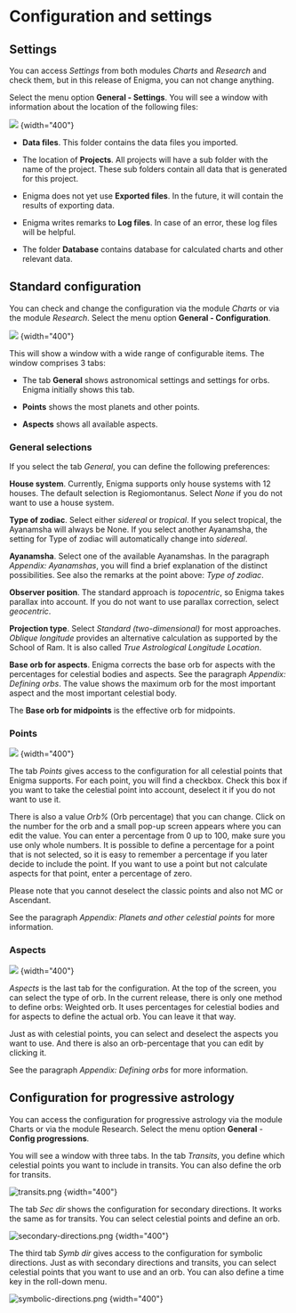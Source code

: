 # Configuration and settings


## Settings
You can access *Settings* from both modules *Charts* and *Research* and check them,
but in this release of Enigma, you can not change anything.

Select the menu option **General - Settings**.
You will see a window with information about the location of the following files:

![](settings.png) {width="400"}

- **Data files**. This folder contains the data files you imported.

- The location of **Projects**. All projects will have a sub folder with the name of the project. These sub folders contain all data that is generated for this project.

- Enigma does not yet use **Exported files**. In the future, it will contain the results of exporting data.

- Enigma writes remarks to **Log files**. In case of an error, these log files will be helpful.

- The folder **Database** contains database for calculated charts and other relevant data.

## Standard configuration

You can check and change the configuration via the module *Charts* or via the module *Research*.
Select the menu option **General - Configuration**.

![](configuration-general.png) {width="400"}


This will show a window with a wide range of configurable items. The window comprises 3 tabs:

- The tab **General** shows astronomical settings and settings for orbs. Enigma initially shows this tab.

- **Points** shows the most planets and other points.

- **Aspects** shows all available aspects.

### General selections


If you select the tab *General*, you can define the following preferences:

**House system**. Currently, Enigma supports only house systems with 12 houses. 
The default selection is Regiomontanus.
Select *None* if you do not want to use a house system.

**Type of zodiac**. Select either *sidereal* or *tropical*.
If you select tropical, the Ayanamsha will always be None.
If you select another Ayanamsha, the setting for Type of zodiac will automatically change into *sidereal*.

**Ayanamsha**. Select one of the available Ayanamshas.
In the paragraph *Appendix: Ayanamshas*, you will find a brief explanation of the distinct possibilities.
See also the remarks at the point above: *Type of zodiac*.

**Observer position**. The standard approach is *topocentric*, so Enigma takes parallax into account.
If you do not want to use parallax correction, select *geocentric*.

**Projection type**. Select *Standard (two-dimensional)* for most approaches.
*Oblique longitude* provides an alternative calculation as supported by the School of Ram.
It is also called *True Astrological Longitude Location*.

**Base orb for aspects**. Enigma corrects the base orb for aspects with the percentages for celestial bodies and aspects.
See the paragraph *Appendix: Defining orbs*.
The value shows the maximum orb for the most important aspect and the most important celestial body.

The **Base orb for midpoints** is the effective orb for midpoints.


### Points

![](configuration-points.png) {width="400"}

The tab *Points* gives access to the configuration for all celestial points that Enigma supports.
For each point, you will find a checkbox.
Check this box if you want to take the celestial point into account, deselect it if you do not want to use it.

There is also a value *Orb%* (Orb percentage) that you can change.
Click on the number for the orb and a small pop-up screen appears where you can edit the value.
You can enter a percentage from 0 up to 100, make sure you use only whole numbers.
It is possible to define a percentage for a point that is not selected,
so it is easy to remember a percentage if you later decide to include the point.
If you want to use a point but not calculate aspects for that point, enter a percentage of zero.

Please note that you cannot deselect the classic points and also not MC or Ascendant.

See the paragraph *Appendix: Planets and other celestial points* for more information.

### Aspects

![](configuration-aspects.png) {width="400"}

*Aspects* is the last tab for the configuration.
At the top of the screen, you can select the type of orb.
In the current release, there is only one method to define orbs: Weighted orb.
It uses percentages for celestial bodies and for aspects to define the actual orb.
You can leave it that way.

Just as with celestial points, you can select and deselect the aspects you want to use.
And there is also an orb-percentage that you can edit by clicking it.

See the paragraph *Appendix: Defining orbs* for more information.

## Configuration for progressive astrology

You can access the configuration for progressive astrology via the module Charts or via the module Research. 
Select the menu option **General** - **Config progressions**.

You will see a window with three tabs.
In the tab _Transits_, you define which celestial points you want to include in transits.
You can also define the orb for transits.

![transits.png](transits.png) {width="400"}

The tab _Sec dir_ shows the configuration for secondary directions.
It works the same as for transits. 
You can select celestial points and define an orb.

![secondary-directions.png](secondary-directions.png) {width="400"}

The third tab _Symb dir_ gives access to the configuration for symbolic directions.
Just as with secondary directions and transits, you can select celestial points that you want to use and an orb.
You can also define a time key in the roll-down menu.

![symbolic-directions.png](symbolic-directions.png) {width="400"}

